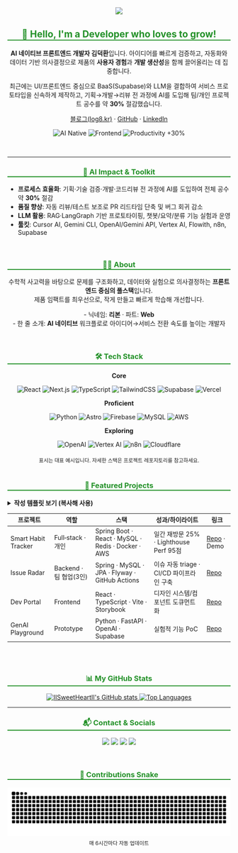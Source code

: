 <div align="center">
  <a href="https://github.com/IISweetHeartII">
    <img src="https://capsule-render.vercel.app/api?type=waving&color=auto&height=250&section=header&text=IISweetHeartII&fontSize=90" />
  </a>
</div>

<div align="center"> 
  <h2 style="border-bottom: 2px solid #239128; color: #239128;">👋 Hello, I'm a Developer who loves to grow!</h2>
  <p>
    <b>AI 네이티브 프론트엔드 개발자 김덕환</b>입니다. 아이디어를 빠르게 검증하고, 자동화와 데이터 기반 의사결정으로
    제품의 <b>사용자 경험</b>과 <b>개발 생산성</b>을 함께 끌어올리는 데 집중합니다.
  </p>
  <p>
    최근에는 UI/프론트엔드 중심으로 BaaS(Supabase)와 LLM을 결합하여 서비스 프로토타입을 신속하게 제작하고,
    기획→개발→리뷰 전 과정에 AI를 도입해 팀/개인 프로젝트 공수를 약 <b>30%</b> 절감했습니다.
  </p>
  <p>
    <a href="https://log8.kr" target="_blank" rel="noopener">블로그(log8.kr)</a> · 
    <a href="https://github.com/IISweetHeartII" target="_blank" rel="noopener">GitHub</a> · 
    <a href="https://www.linkedin.com/in/sweetheart2000/" target="_blank" rel="noopener">LinkedIn</a>
  </p>
  <p>
    <img src="https://img.shields.io/badge/AI%20Native-7F52FF?style=for-the-badge" alt="AI Native"/>
    <img src="https://img.shields.io/badge/Frontend-61DAFB?style=for-the-badge" alt="Frontend"/>
    <img src="https://img.shields.io/badge/Productivity%20%2B30%25-16a34a?style=for-the-badge" alt="Productivity +30%"/>
  </p>
</div>

<br>

<hr/>

<div align="center">
  <h3 style="border-bottom: 2px solid #239128; color: #239128;">🧠 AI Impact & Toolkit</h3>
</div>

- **프로세스 효율화**: 기획·기술 검증·개발·코드리뷰 전 과정에 AI를 도입하여 전체 공수 약 <b>30%</b> 절감
- **품질 향상**: 자동 리뷰/테스트 보조로 PR 리드타임 단축 및 버그 회귀 감소
- **LLM 활용**: RAG·LangGraph 기반 프로토타이핑, 챗봇/요약/분류 기능 실험과 운영
- **툴킷**: Cursor AI, Gemini CLI, OpenAI/Gemini API, Vertex AI, Flowith, n8n, Supabase

<br>

<div align="center">
  <h3 style="border-bottom: 2px solid #239128; color: #239128;">🧑‍💼 About</h3>
  <p>
    수학적 사고력을 바탕으로 문제를 구조화하고, 데이터와 실험으로 의사결정하는 <b>프론트엔드 중심의 풀스택</b>입니다.<br>
    제품 임팩트를 최우선으로, 작게 만들고 빠르게 학습해 개선합니다.
  </p>
  <p>
    - 닉네임: <b>리본</b> · 파트: <b>Web</b><br>
    - 한 줄 소개: <b>AI 네이티브</b> 워크플로로 아이디어→서비스 전환 속도를 높이는 개발자
  </p>
</div>

<br>

<div align="center">
  <h3 style="border-bottom: 2px solid #239128; color: #239128;">🛠️ Tech Stack</h3>
  <p><b>Core</b></p>
  <p>
    <img src="https://img.shields.io/badge/React-61DAFB?style=for-the-badge&logo=react&logoColor=black" alt="React"/>
    <img src="https://img.shields.io/badge/Next.js-000000?style=for-the-badge&logo=nextdotjs&logoColor=white" alt="Next.js"/>
    <img src="https://img.shields.io/badge/TypeScript-3178C6?style=for-the-badge&logo=typescript&logoColor=white" alt="TypeScript"/>
    <img src="https://img.shields.io/badge/TailwindCSS-06B6D4?style=for-the-badge&logo=tailwindcss&logoColor=white" alt="TailwindCSS"/>
    <img src="https://img.shields.io/badge/Supabase-3FCF8E?style=for-the-badge&logo=supabase&logoColor=white" alt="Supabase"/>
    <img src="https://img.shields.io/badge/Vercel-000000?style=for-the-badge&logo=vercel&logoColor=white" alt="Vercel"/>
  </p>
  <p><b>Proficient</b></p>
  <p>
    <img src="https://img.shields.io/badge/Python-3776AB?style=for-the-badge&logo=python&logoColor=white" alt="Python"/>
    <img src="https://img.shields.io/badge/Astro-0C1222?style=for-the-badge&logo=astro&logoColor=white" alt="Astro"/>
    <img src="https://img.shields.io/badge/Firebase-FFCA28?style=for-the-badge&logo=firebase&logoColor=black" alt="Firebase"/>
    <img src="https://img.shields.io/badge/MySQL-4479A1?style=for-the-badge&logo=mysql&logoColor=white" alt="MySQL"/>
    <img src="https://img.shields.io/badge/Amazon_AWS-232F3E?style=for-the-badge&logo=amazonaws&logoColor=white" alt="AWS"/>
  </p>
  <p><b>Exploring</b></p>
  <p>
    <img src="https://img.shields.io/badge/OpenAI-412991?style=for-the-badge&logo=openai&logoColor=white" alt="OpenAI"/>
    <img src="https://img.shields.io/badge/Vertex%20AI-4285F4?style=for-the-badge&logo=googlecloud&logoColor=white" alt="Vertex AI"/>
    <img src="https://img.shields.io/badge/n8n-EA4A35?style=for-the-badge&logo=n8n&logoColor=white" alt="n8n"/>
    <img src="https://img.shields.io/badge/Cloudflare-F38020?style=for-the-badge&logo=cloudflare&logoColor=white" alt="Cloudflare"/>
  </p>
  <sub>표시는 대표 예시입니다. 자세한 스택은 프로젝트 레포지토리를 참고하세요.</sub>
</div>

<br>

<h3 align="center" style="border-bottom: 2px solid #239128; color: #239128;">🚀 Featured Projects</h3>

<details>
  <summary><b>작성 템플릿 보기 (복사해 사용)</b></summary>

```md
- 프로젝트명: Awesome Service
  - 역할: Backend Lead (아키텍처 설계/배포 자동화/핵심 도메인)
  - 핵심기술: Spring Boot, JPA, MySQL, Redis, AWS(ECS/Fargate), GitHub Actions
  - 성과: 평균 응답 280ms → 110ms, 비용 32% 절감, 월간 활성 3,000명
  - 링크: Demo | Repository
```

</details>

| 프로젝트            | 역할                   | 스택                                               | 성과/하이라이트                          | 링크                                                                 |
| ------------------- | ---------------------- | -------------------------------------------------- | ---------------------------------------- | -------------------------------------------------------------------- |
| Smart Habit Tracker | Full‑stack · 개인      | Spring Boot · React · MySQL · Redis · Docker · AWS | 일간 재방문 25% · Lighthouse Perf 95점   | [Repo](https://github.com/IISweetHeartII/smart-habit-tracker) · Demo |
| Issue Radar         | Backend · 팀 협업(3인) | Spring · MySQL · JPA · Flyway · GitHub Actions     | 이슈 자동 triage · CI/CD 파이프라인 구축 | [Repo](https://github.com/IISweetHeartII/issue-radar)                |
| Dev Portal          | Frontend               | React · TypeScript · Vite · Storybook              | 디자인 시스템/컴포넌트 도큐먼트화        | [Repo](https://github.com/IISweetHeartII/dev-portal)                 |
| GenAI Playground    | Prototype              | Python · FastAPI · OpenAI · Supabase               | 실험적 기능 PoC                          | [Repo](https://github.com/IISweetHeartII/genai-playground)           |

<br>
<!-- 
<h4 align="center">Project Gallery</h4>
<p align="center"><sub>아래 이미지는 <code>./assets</code> 경로에 넣으면 자동으로 표시됩니다. (예: <code>assets/habit-tracker.gif</code>)</sub></p>
<table>
  <tr>
    <td align="center">
      <a href="https://github.com/IISweetHeartII/smart-habit-tracker">
        <img src="./assets/habit-tracker.gif" alt="Smart Habit Tracker demo" width="100%"/>
      </a>
      <br/>
      <sub>Smart Habit Tracker</sub>
    </td>
    <td align="center">
      <a href="https://github.com/IISweetHeartII/issue-radar">
        <img src="./assets/issue-radar.png" alt="Issue Radar screenshot" width="100%"/>
      </a>
      <br/>
      <sub>Issue Radar</sub>
    </td>
  </tr>
  <tr>
    <td align="center">
      <a href="https://github.com/IISweetHeartII/dev-portal">
        <img src="./assets/dev-portal.png" alt="Dev Portal UI" width="100%"/>
      </a>
      <br/>
      <sub>Dev Portal</sub>
    </td>
    <td align="center">
      <a href="https://github.com/IISweetHeartII/genai-playground">
        <img src="./assets/genai-playground.gif" alt="GenAI Playground demo" width="100%"/>
      </a>
      <br/>
      <sub>GenAI Playground</sub>
    </td>
  </tr>
</table>
-->
<br>

<div align="center">
  <h3 style="border-bottom: 2px solid #239128; color: #239128;">📊 My GitHub Stats</h3>
  <p>
    <a href="https://github.com/anuraghazra/github-readme-stats" target="_blank" rel="noopener">
      <img src="https://github-readme-stats.vercel.app/api?username=IISweetHeartII&show_icons=true&theme=tokyonight&hide_border=true&border_radius=10&include_all_commits=true&count_private=true&cache_seconds=7200" alt="IISweetHeartII's GitHub stats" width="60%"/>
    </a>
    <a href="https://github.com/anuraghazra/github-readme-stats" target="_blank" rel="noopener">
      <img src="https://github-readme-stats.vercel.app/api/top-langs/?username=IISweetHeartII&layout=compact&theme=tokyonight&hide_border=true&border_radius=10&hide=html,css&langs_count=6" alt="Top Languages" width="40%"/>
    </a>
  </p>
</div>

<hr/>

<div align="center">
    <h3 style="border-bottom: 2px solid #239128; color: #239128;">📬 Contact & Socials</h3>
    <p>
        <a href="https://mail.google.com/mail/?view=cm&fs=1&to=sachi009955@gmail.com&su=%5BGitHub%5D%20Contact%20from%20Profile&body=%EC%95%88%EB%85%95%ED%95%98%EC%84%B8%EC%9A%94%2C%20GitHub%20%ED%94%84%EB%A1%9C%ED%95%84%EC%9D%84%20%EB%B3%B4%EA%B3%A0%20%EC%97%B0%EB%9D%BD%EB%93%9C%EB%A6%BD%EB%8B%88%EB%8B%A4.%0A%0A-%20%EC%9D%B4%EB%A6%84%3A%20%0A-%20%EC%86%8C%EC%86%8D%3A%20%0A-%20%EB%AC%B8%EC%9D%98%20%EB%82%B4%EC%9A%A9%3A%20%0A%0A%EA%B0%90%EC%82%AC%ED%95%A9%EB%8B%88%EB%8B%A4." target="_blank" rel="noopener"><img src="https://img.shields.io/badge/Gmail-D14836?style=for-the-badge&logo=gmail&logoColor=white"></a>
        <a href="https://log8.kr" target="_blank" rel="noopener"><img src="https://img.shields.io/badge/Blog-121212?style=for-the-badge"></a>
        <a href="https://www.youtube.com/@Luckyducky-official" target="_blank" rel="noopener"><img src="https://img.shields.io/badge/YouTube-FF0000?style=for-the-badge&logo=youtube&logoColor=white"></a>
        <a href="https://www.linkedin.com/in/sweetheart2000/" target="_blank" rel="noopener"><img src="https://img.shields.io/badge/LinkedIn-0077B5?style=for-the-badge&logo=linkedin&logoColor=white"></a>
    </p>
</div>

<br>

<div align="center">
  <h3 style="border-bottom: 2px solid #239128; color: #239128;">🐍 Contributions Snake</h3>
  <a href="https://github.com/IISweetHeartII">
    <img src="https://raw.githubusercontent.com/IISweetHeartII/IISweetHeartII/output/github-snake.svg" alt="contribution snake" />
  </a>
  <sub>매 6시간마다 자동 업데이트</sub>
  <br/>
</div>

